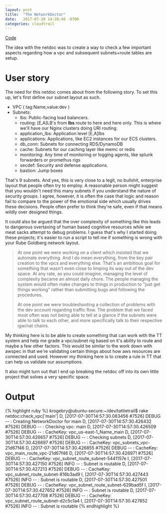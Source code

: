 ```yaml
---
layout: post
title:  "The NetworkDoctor"
date:   2017-07-30 14:28:48 -0700
categories: cloudtrail
---
```


<a href="https://github.com/krogebry/tattletrail">Code</a>

<p>
The idea with the netdoc was to create a way to check a few important aspects regarding how a vpc and subsequent subnets+route tables are setup.
</p>

<h1>User story</h1>

<p>
The need for this netdoc comes about from the following story.  To set this up, let's first define our subnet layout as such.
</p>

<ul>
	<li>VPC ( tag:Name,value:dev )</li>
	<li>Subnets:
	<ul>
	  <li>lbs: Public-facing load balancers.</li>
	  <li>routing: [E,A]LB's from <b>lbs</b> route to here and here only.  This is where we'll have our Nginx clusters doing URI routing.</li>
    <li>application_lbs: Application level [E,A]lbs</li>
    <li>applications: Applications, like EC2 instances for our ECS clusters.</li>
    <li>db_conn: Subnets for connecting RDS/DynamoDB</li>
    <li>cache: Subnets for our caching layer like memc or redis</li>
    <li>monitoring: Any time of monitoring or logging agents, like splunk forwarders or promethus rigs</li>
    <li>secdef: Security and defense applications.</li>
    <li>bastion: Jump boxes</li>
  </ul>
  </li>
</ul>

<p>
That's 9 subnets.  And yes, this is very close to a legit, no bullshit, enterprise layout that people often try to employ.  A reasonable person might suggest that you wouldn't need
this many subnets if you understand the nature of security groups.  I agree, however, it is often the case that logic and reason fail to compare to the power of the emotional
side which usually drives these decisions.  People often prefer to think they're safe, even if that means wildly over designed things.
</p>

<p>
It could also be argued that the over complexity of something like this leads to dangerous overtaxing of human based cognitive resources while we meat sacks attempt to debug
problems.  I guess that's why I started doing these projects; it's easier to run a script to tell me if something is wrong with your Rube Goldberg network layout.
</p>

<blockquote>
At one point we were working on a client which insisted that we automate everything.  And I do mean everything, from the key pair creation to the vpcs and everything else.
That's an ambitious goal for something that wasn't even close to limping its way out of the dev space.  At any rate, as you could imagine, managing the level of complexity
became an almost daily chore.  The people managing the system would often make changes to things in production to "just get things working" rather than submitting bugs
and following the procedures.

At one point we were troubleshooting a collection of problems with the dev account regarding traffic flow.  The problem that we faced most often was not being able to
tell at a glance if the subnets were able to talk to each other, and more specifically talk to their respective igw/nat chains.
</blockquote>

<p>
My thinking here is to be able to create something that can work with the TT system and help me grade a vpc/subnet rig based on it's ability to route and maybe a few
other factors.  This would be similar to the work down with awspec in that we're validating certain things about how aws resources are connected and used.  However
my thinking here is to create a rule in TT that can help us validate our assumptions.
</p>

<p>
It also might turn out that I end up breaking the netdoc off into its own little project that solves a very specific space.
</p>

<h1>Output</h1>

{% highlight ruby %}
krogebry@ubuntu-secure:~/dev/tattletrail$ rake netdoc:check_vpc['main']
D, [2017-07-30T14:57:30.083456 #7526] DEBUG -- : Creating NetworkDoctor for main
D, [2017-07-30T14:57:30.426432 #7526] DEBUG -- : Checking vpc: main
D, [2017-07-30T14:57:30.426509 #7526] DEBUG -- : CacheKey: vpc_us-east-1_Name_main
D, [2017-07-30T14:57:30.426657 #7526] DEBUG -- : Checking subnets
D, [2017-07-30T14:57:30.426697 #7526] DEBUG -- : CacheKey: vpc_subnets_vpc-21d67f46
D, [2017-07-30T14:57:30.426855 #7526] DEBUG -- : CacheKey: vpc_main_route_vpc-21d67f46
D, [2017-07-30T14:57:30.426971 #7526] DEBUG -- : CacheKey: vpc_subnet_route_subnet-5441157e
I, [2017-07-30T14:57:30.427150 #7526]  INFO -- : Subnet is routable
D, [2017-07-30T14:57:30.427213 #7526] DEBUG -- : CacheKey: vpc_subnet_route_subnet-816b3ad9
I, [2017-07-30T14:57:30.427443 #7526]  INFO -- : Subnet is routable
D, [2017-07-30T14:57:30.427501 #7526] DEBUG -- : CacheKey: vpc_subnet_route_subnet-629bad5f
I, [2017-07-30T14:57:30.427652 #7526]  INFO -- : Subnet is routable
D, [2017-07-30T14:57:30.427708 #7526] DEBUG -- : CacheKey: vpc_subnet_route_subnet-d2c5c1a4
I, [2017-07-30T14:57:30.427852 #7526]  INFO -- : Subnet is routable
{% endhighlight %}

